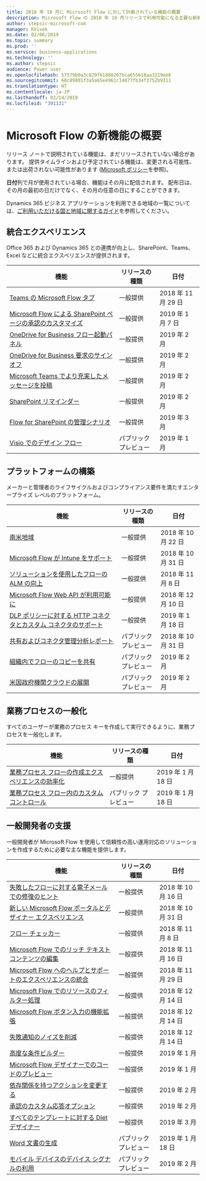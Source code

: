 ```yaml
---
title: 2018 年 10 月に Microsoft Flow に対して計画されている機能の概要
description: Microsoft Flow の 2018 年 10 月リリースで利用可能になる主要な新機能の全一覧です。
author: stepsic-microsoft-com
manager: KVivek
ms.date: 02/06/2019
ms.topic: summary
ms.prod: ''
ms.service: business-applications
ms.technology: ''
ms.author: stepsic
audience: Power user
ms.openlocfilehash: 57579b0a3c829f61888267bca655618aa3219ee6
ms.sourcegitcommit: 60c89801f3a5a65e4961c14877fb34f3752b9311
ms.translationtype: HT
ms.contentlocale: ja-JP
ms.lasthandoff: 02/14/2019
ms.locfileid: "391131"
---
```

# <a name="summary-of-whats-new-in-microsoft-flow"></a>Microsoft Flow の新機能の概要

リリース ノートで説明されている機能は、まだリリースされていない場合があります。 提供タイムラインおよび予定されている機能は、変更される可能性、または出荷されない可能性があります ([Microsoft ポリシー](https://go.microsoft.com/fwlink/p/?linkid=2007332)を参照)。

**日付**列で月が使用されている場合、機能はその月に配信されます。 配布日は、その月の最初の日だけでなく、その月の任意の日にすることができます。

Dynamics 365 ビジネス アプリケーションを利用できる地域の一覧については、[ご利用いただける国と地域に関するガイド](https://aka.ms/dynamics_365_international_availability_deck)を参照してください。

## <a name="integrated-experiences"></a>統合エクスペリエンス

Office 365 および Dynamics 365 との連携が向上し、SharePoint、Teams、Excel などに統合エクスペリエンスが提供されます。

| 機能    | リリースの種類    | 日付    |
| ---------- | ---------- | ---------- |
| [Teams の Microsoft Flow タブ](microsoft-teams-uses-flow-as-a-bot.md) | 一般提供 |  2018 年 11 月 29 日  |
| [Microsoft Flow による SharePoint ページの承認のカスタマイズ](customize-sharepoint-content-approvals-with-flow.md) | 一般提供 |  2019 年 1 月 7 日  |
| [OneDrive for Business フロー起動パネル](onedrive-for-business-flow-launch-panel.md) | 一般提供 |  2019 年 2 月  |
| [OneDrive for Business 要求のサインオフ](onedrive-for-business-request-sign-off.md) | 一般提供 |  2019 年 2 月  |
| [Microsoft Teams でより充実したメッセージを投稿](post-richer-messages-in-microsoft-teams.md) | 一般提供 |  2019 年 2 月  |
| [SharePoint リマインダー](sharepoint-remind-me.md) | 一般提供 |  2019 年 2 月  |
| [Flow for SharePoint の管理シナリオ](flow-for-sharepoint-admin-scenarios.md) | 一般提供 |  2019 年 3 月  |
| [Visio でのデザイン フロー](design-flows-in-visio.md) | パブリック プレビュー |  2019 年 1 月  |

## <a name="building-the-platform"></a>プラットフォームの構築

メーカーと管理者のライフサイクルおよびコンプライアンス要件を満たすエンタープライズ レベルのプラットフォーム。

| 機能    | リリースの種類    | 日付    |
| ---------- | ---------- | ---------- |
| [南米地域](south-america.md) | 一般提供 |  2018 年 10 月 22 日  |
| [Microsoft Flow が Intune をサポート](microsoft-flow-supports-intune.md) | 一般提供 |  2018 年 10 月 31 日  |
| [ソリューションを使用したフローの ALM の向上](improved-alm-for-flows-with-solutions.md) | 一般提供 |  2018 年 11 月 8 日  |
| [Microsoft Flow Web API が利用可能に](flow-management-connector-sdk-and-apis.md) | 一般提供 |  2018 年 12 月 10 日  |
| [DLP ポリシーに対する HTTP コネクタとカスタム コネクタのサポート](http-and-custom-connector-support-for-dlp-policies.md) | 一般提供 |  2019 年 1 月 18 日  |
| [共有およびコネクタ管理分析レポート](sharing-and-connectors-admin-analytics-reports.md) | パブリック プレビュー |  2018 年 10 月 31 日  |
| [組織内でフローのコピーを共有](share-copies-of-flows-inside-organizations.md) | パブリック プレビュー |  2019 年 2 月  |
| [米国政府機関クラウドの展開](us-government-cloud-deployment.md) | パブリック プレビュー |  2019 年 2 月  |

## <a name="democratize-business-processes"></a>業務プロセスの一般化

すべてのユーザーが業務のプロセス キーを作成して実行できるように、業務プロセスを一般化します。

| 機能    | リリースの種類    | 日付    |
| ---------- | ---------- | ---------- |
| [業務プロセス フローの作成エクスペリエンスの効率化](streamlined-authoring-for-business-process-flows.md) | 一般提供 |  2019 年 1 月 18 日  |
| [業務プロセス フロー内のカスタム コントロール](custom-controls-in-business-process-flows.md) | パブリック プレビュー |  2019 年 1 月 18 日  |

## <a name="empower-citizen-developers"></a>一般開発者の支援

一般開発者が Microsoft Flow を使用して信頼性の高い運用対応のソリューションを作成するために必要な主な機能を提供します。

| 機能    | リリースの種類    | 日付    |
| ---------- | ---------- | ---------- |
| [失敗したフローに対する電子メールでの修復のヒント](repair-recommendations-sent-in-email-for-failed-flows.md) | 一般提供 |  2018 年 10 月 16 日  |
| [新しい Microsoft Flow ポータルとデザイナー エクスペリエンス](flow-designer-enhancements.md) | 一般提供 |  2018 年 10 月 31 日  |
| [フロー チェッカー](flow-checker.md) | 一般提供 |  2018 年 11 月 8 日  |
| [Microsoft Flow でのリッチ テキスト コンテンツの編集](edit-rich-text-content-in-flow.md) | 一般提供 |  2018 年 11 月 16 日  |
| [Microsoft Flow へのヘルプとサポートのエクスペリエンスの統合](flow-support-help-inside-of-the-flow-designer.md) | 一般提供 |  2018 年 11 月 29 日  |
| [Microsoft Flow でのリソースのフィルター処理](filter-resources-in-the-flow-portal.md) | 一般提供 |  2018 年 12 月 14 日  |
| [Microsoft Flow ボタン入力の機能拡張](flow-button-enhancements.md) | 一般提供 |  2018 年 12 月 14 日  |
| [失敗通知のノイズを削減](reduced-noise-of-failure-notifications.md) | 一般提供 |  2018 年 12 月 14 日  |
| [高度な条件ビルダー](advanced-condition-builder.md) | 一般提供 |  2019 年 1 月  |
| [Microsoft Flow デザイナーでのコードのプレビュー](peek-code-in-the-microsoft-flow-designer.md) | 一般提供 |  2019 年 1 月  |
| [依存関係を持つアクションを変更する](change-actions-that-have-dependencies.md) | 一般提供 |  2019 年 2 月  |
| [承認のカスタム応答オプション](custom-response-options-in-approvals.md) | 一般提供 |  2019 年 2 月  |
| [すべてのテンプレートに対する Diet デザイナー](diet-designer-for-all-templates.md) | 一般提供 |  2019 年 3 月  |
| [Word 文書の生成](word-document-generation.md) | パブリック プレビュー |  2019 年 1 月 18 日  |
| [モバイル デバイスのデバイス シグナルの利用](leverage-device-signals-on-mobile-devices.md) | パブリック プレビュー |  2019 年 2 月  |
